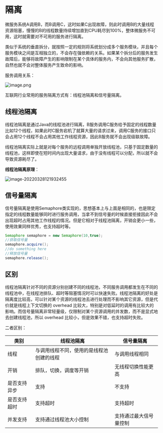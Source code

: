 # 隔离

微服务系统A调用B，而B调用C，这时如果C出现故障，则此时调用B的大量线程资源阻塞，慢慢的B的线程数量持续增加直到CPU耗尽到100%，整体微服务不可用，这时就需要对不可用的服务进行隔离。

类似于系统的垂直拆分，就按照一定的规则将系统划分成多个服务模块，并且每个服务模块之间是互相独立的，不会存在强依赖的关系。如果某个拆分后的服务发生故障后，能够将故障产生的影响限制在某个具体的服务内，不会向其他服务扩散，自然也就不会对整体服务产生致命的影响。

服务调用关系：

![image.png](https://cdn.jsdelivr.net/gh/letengzz/Two-C@main/img/Java/202303301456380.png)

互联网行业常用的服务隔离方式有：线程池隔离和信号量隔离。

## 线程池隔离

线程池隔离是通过Java的线程池进行隔离，B服务调用C服务给予固定的线程数量比如12个线程，如果此时C服务宕机了就算大量的请求过来，调用C服务的接口只会占用12个线程不会占用其他工作线程资源，因此B服务就不会出现级联故障。

线程池隔离实际上就是对每个服务的远程调用单独开放线程池，只基于固定数量的线程池，这样即使在短时间内出现大量请求，由于没有线程可以分配，所以就不会导致资源耗尽了。

**线程池隔离原理**：

![image-20220328121932455](https://cdn.jsdelivr.net/gh/letengzz/Two-C@main/img/Java/202303311908505.png)

## 信号量隔离

信号量隔离是使用Semaphore类实现的，思想基本上与上面是相同的，也是限定指定的线程数量能够同时进行服务调用，当拿不到信号量的时候直接拒接因此不会出现超时占用其他工作线程的情况。但是它相对于线程池隔离，开销会更小一些，使用效果同样优秀，也支持超时等。

```java
Semaphore semaphore = new Semaphore(10,true);  
//获取信号量  
semaphore.acquire();  
//do something here  
//释放信号量  
semaphore.release();  
```

## 区别

线程池隔离针对不同的资源分别创建不同的线程池，不同服务调用都发生在不同的线程池中，在线程池排队、超时等阻塞情况时可以快速失败。线程池隔离的好处是隔离度比较高，可以针对某个资源的线程池去进行处理而不影响其它资源，但是代价就是线程上下文切换的 overhead 比较大，特别是对低延时的调用有比较大的影响。而信号量隔离非常轻量级，仅限制对某个资源调用的并发数，而不是显式地去创建线程池，所以 overhead 比较小，但是效果不错，也支持超时失败。

二者区别：

| 类别         | 线程池隔离                               | 信号量隔离             |
| ------------ | ---------------------------------------- | ---------------------- |
| 线程         | 与调用线程不同，使用的是线程池创建的线程 | 与调用线程相同         |
| 开销         | 排队，切换，调度等开销                   | 无线程切换性能更高     |
| 是否支持异步 | 支持                                     | 不支持                 |
| 是否支持超时 | 支持超时                                 | 支持超时               |
| 并发支持     | 支持通过线程池大小控制                   | 支持通过最大信号量控制 |
